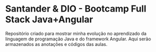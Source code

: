 # **Santander & DIO - Bootcamp Full Stack Java+Angular**

Repositório criado para mostrar minha evolução no aprendizado da linguagem de programação Java e do framework Angular.  Aqui serão armazenados as anotações e códigos das aulas.


